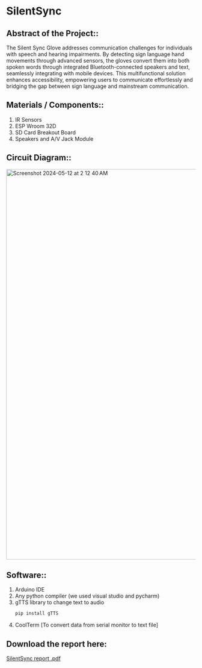   # SilentSync
## Abstract of the Project::
The Silent Sync Glove addresses communication challenges for individuals with speech and
hearing impairments. By detecting sign language hand movements through advanced sensors, the
gloves convert them into both spoken words through integrated Bluetooth-connected speakers and
text, seamlessly integrating with mobile devices. This multifunctional solution enhances
accessibility, empowering users to communicate effortlessly and bridging the gap between sign
language and mainstream communication.

## Materials / Components::
1. IR Sensors
2. ESP Wroom 32D
3. SD Card Breakout Board
4. Speakers and A/V Jack Module

## Circuit Diagram::
<img width="1037" alt="Screenshot 2024-05-12 at 2 12 40 AM" src="https://github.com/pemsherpa/SilentSync/assets/66767345/168d8e62-0dd0-43b9-a916-4c602b5694ec">

## Software::
1. Arduino IDE
2. Any python compiler (we used visual studio and pycharm)
3. gTTS library to change text to audio
   ```python
   pip install gTTS
4. CoolTerm [To convert data from serial monitor to text file]








## Download the report here:
[SilentSync report .pdf](https://github.com/pemsherpa/SilentSync/files/15277614/SilentSync.report.pdf)
